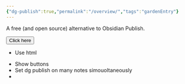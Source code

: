 ```yaml
---
{"dg-publish":true,"permalink":"/overview/","tags":"gardenEntry"}
---
```



A free (and open source) alternative to Obsidian Publish. 

<div style="width: 100%;">
	<button style="margin: auto">Click here</button>
</div>



* Use html
- Show buttons
- Set dg publish on many notes simouoltaneously
- 